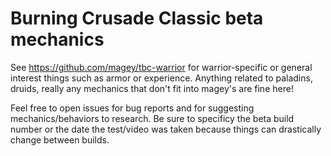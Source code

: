 # Burning Crusade Classic beta mechanics

See https://github.com/magey/tbc-warrior for warrior-specific or general interest things such as armor or experience.  Anything related to paladins, druids, really any mechanics that don't fit into magey's are fine here!

Feel free to open issues for bug reports and for suggesting mechanics/behaviors to research. Be sure to specificy the beta build number or the date the test/video was taken because things can drastically change between builds.


